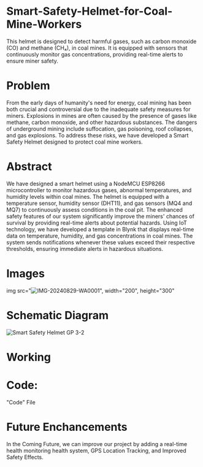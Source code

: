 # Smart-Safety-Helmet-for-Coal-Mine-Workers
This helmet is designed to detect harmful gases, such as carbon monoxide (CO) and methane (CH₄), in coal mines. It is equipped with sensors that continuously monitor gas concentrations, providing real-time alerts to ensure miner safety.
# Problem
From the early days of humanity's need for energy, coal mining has been both crucial and controversial due to the inadequate safety measures for miners. Explosions in mines are often caused by the presence of gases like methane, carbon monoxide, and other hazardous substances. The dangers of underground mining include suffocation, gas poisoning, roof collapses, and gas explosions. To address these risks, we have developed a Smart Safety Helmet designed to protect coal mine workers.
# Abstract
We have designed a smart helmet using a NodeMCU ESP8266 microcontroller to monitor hazardous gases, abnormal temperatures, and humidity levels within coal mines. The helmet is equipped with a temperature sensor, humidity sensor (DHT11), and gas sensors (MQ4 and MQ7) to continuously assess conditions in the coal pit. The enhanced safety features of our system significantly improve the miners' chances of survival by providing real-time alerts about potential hazards.
Using IoT technology, we have developed a template in Blynk that displays real-time data on temperature, humidity, and gas concentrations in coal mines. The system sends notifications whenever these values exceed their respective thresholds, ensuring immediate alerts in hazardous situations.
# Images
img src="![IMG-20240829-WA0001](https://github.com/user-attachments/assets/bff03393-13c2-4831-a199-efcc666b9071)", width="200", height="300"

# Schematic Diagram
![Smart Safety Helmet GP 3-2](https://github.com/user-attachments/assets/5fedd94a-962e-41bb-9487-13a111a89146)

# Working 

# Code:
"Code" File

# Future Enchancements
In the Coming Future, we can improve our project by adding a real-time health monitoring health system, GPS Location Tracking, and Improved Safety Effects.




